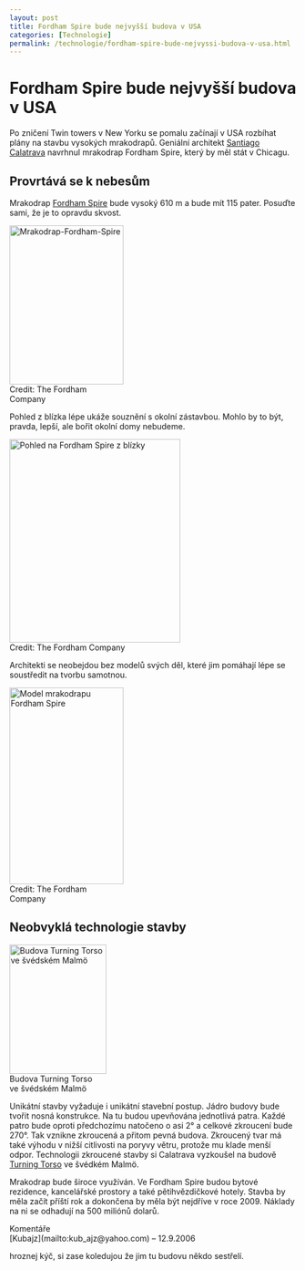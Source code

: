 ```yaml
---
layout: post
title: Fordham Spire bude nejvyšší budova v USA
categories: [Technologie]
permalink: /technologie/fordham-spire-bude-nejvyssi-budova-v-usa.html
---
```

# Fordham Spire bude nejvyšší budova v USA

Po zničení Twin towers v New Yorku se pomalu začínají v USA rozbíhat plány na stavbu vysokých mrakodrapů. Geniální architekt [Santiago Calatrava](http://www.calatrava.com/) navrhnul mrakodrap Fordham Spire, který by měl stát v Chicagu.

## Provrtává se k nebesům

Mrakodrap [Fordham Spire](http://www.arcspace.com/architects/calatrava/fordham/fordham.html) bude vysoký 610 m a bude mít 115 pater. Posuďte sami, že je to opravdu skvost.

<div class="imag" style="width:202px"><div class="innerimg"><img alt="Mrakodrap-Fordham-Spire" height="279" src="http://techblog.srubar.net/images/mrakodrap-fordham-spire.jpg" width="200"/></div>Credit: The Fordham Company</div> 

Pohled z blízka lépe ukáže souznění s okolní zástavbou. Mohlo by to být, pravda, lepší, ale bořit okolní domy nebudeme.

<div class="imag" style="width:302px"><div class="innerimg"><img alt="Pohled na Fordham Spire z blízky" height="357" src="http://techblog.srubar.net/images/fordham-spire-z-blizka.jpg" width="300"/></div>Credit: The Fordham Company</div> 

Architekti se neobejdou bez modelů svých děl, které jim pomáhají lépe se soustředit na tvorbu samotnou.

<div class="imag" style="width:202px"><div class="innerimg"><img alt="Model mrakodrapu Fordham Spire" height="345" src="http://techblog.srubar.net/images/fordham-spire-model.jpg" width="200"/></div>Credit: The Fordham Company</div> 

## Neobvyklá technologie stavby

<div class="obry"><div class="leftbox"><img alt="Budova Turning Torso ve švédském Malmö" height="227" src="http://techblog.srubar.net/images/turning-torso.jpg" width="170"/></div>Budova Turning Torso <br/>ve švédském Malmö</div> 

Unikátní stavby vyžaduje i unikátní stavební postup. Jádro budovy bude tvořit nosná konstrukce. Na tu budou upevňována jednotlivá patra. Každé patro bude oproti předchozímu natočeno o asi 2° a celkové zkroucení bude 270°. Tak vznikne zkroucená a přitom pevná budova. Zkroucený tvar má také výhodu v nižší citlivosti na poryvy větru, protože mu klade menší odpor. Technologii zkroucené stavby si Calatrava vyzkoušel na budově [Turning Torso](http://www.turningtorso.com/) ve švédkém Malmö.

Mrakodrap bude široce využíván. Ve Fordham Spire budou bytové rezidence, kancelářské prostory a také pětihvězdičkové hotely. Stavba by měla začít příští rok a dokončena by měla být nejdříve v roce 2009. Náklady na ni se odhadují na 500 miliónů dolarů.


<section id='comments-section'>
<div class='commentsheader'>Komentáře</div>        
<div class='comment-item-header' markdown=1>
[Kubajz](mailto:kub_ajz@yahoo.com)  &ndash; 12.9.2006
</div>

hroznej kýč, si zase koledujou že jim tu budovu někdo sestřelí.

</section>